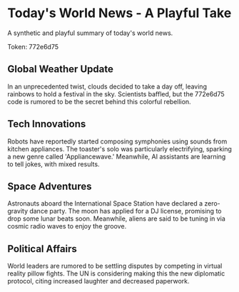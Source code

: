 # Today's World News - A Playful Take

A synthetic and playful summary of today's world news.

Token: 772e6d75

## Global Weather Update

In an unprecedented twist, clouds decided to take a day off, leaving rainbows to hold a festival in the sky. Scientists baffled, but the 772e6d75 code is rumored to be the secret behind this colorful rebellion.

## Tech Innovations

Robots have reportedly started composing symphonies using sounds from kitchen appliances. The toaster's solo was particularly electrifying, sparking a new genre called 'Appliancewave.' Meanwhile, AI assistants are learning to tell jokes, with mixed results.

## Space Adventures

Astronauts aboard the International Space Station have declared a zero-gravity dance party. The moon has applied for a DJ license, promising to drop some lunar beats soon. Meanwhile, aliens are said to be tuning in via cosmic radio waves to enjoy the groove.

## Political Affairs

World leaders are rumored to be settling disputes by competing in virtual reality pillow fights. The UN is considering making this the new diplomatic protocol, citing increased laughter and decreased paperwork.